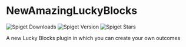 # NewAmazingLuckyBlocks

![Spiget Downloads](https://img.shields.io/spiget/downloads/62644)
![Spiget Version](https://img.shields.io/spiget/version/62644?label=latest%20version)
![Spiget Stars](https://img.shields.io/spiget/stars/62644)

A new Lucky Blocks plugin in which you can create your own outcomes

